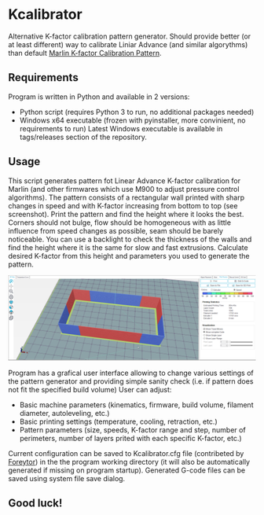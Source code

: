 # Kcalibrator
Alternative K-factor calibration pattern generator.
Should provide better (or at least different) way to calibrate Liniar Advance (and similar algorythms) than default [Marlin K-factor Calibration Pattern](https://marlinfw.org/tools/lin_advance/k-factor.html).

## Requirements
Program is written in Python and available in 2 versions:
+ Python script (requires Python 3 to run, no additional packages needed)
+ Windows x64 executable (frozen with pyinstaller, more convinient, no requirements to run)
Latest Windows executable is available in tags/releases section of the repository.

## Usage
This script generates pattern fot Linear Advance K-factor calibration for Marlin (and other firmwares which use M900 to adjust pressure control algorithms).
The pattern consists of a rectangular wall printed with sharp changes in speed and with K-factor increasing from bottom to top (see screenshot).
Print the pattern and find the height where it looks the best.
Corners should not bulge, flow should be homogeneous with as little influence from speed changes as possible, seam should be barely noticeable.
You can use a backlight to check the thickness of the walls and find the height where it is the same for slow and fast extrusions.
Calculate desired K-factor from this height and parameters you used to generate the pattern.

![Pattern example](img/RH_example_pattern.png)

Program has a grafical user interface allowing to change various settings of the pattern generator and providing simple sanity check (i.e. if pattern does not fit the specified build volume)
User can adjust:
- Basic machine parameters (kinematics, firmware, build volume, filament diameter, autoleveling, etc.)
- Basic printing settings (temperature, cooling, retraction, etc.)
- Pattern parameters (size, speeds, K-factor range and step, number of perimeters, number of layers prited with each specific K-factor, etc.)

Current configuration can be saved to Kcalibrator.cfg file (contribeted by [Foreytor](https://github.com/Foreytor)) in the the program working directory (it will also be automatically generated if missing on program startup).
Generated G-code files can be saved using system file save dialog.

## Good luck!
